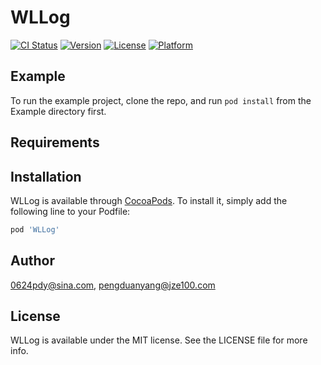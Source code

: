 # WLLog

[![CI Status](https://img.shields.io/travis/0624pdy@sina.com/WLLog.svg?style=flat)](https://travis-ci.org/0624pdy@sina.com/WLLog)
[![Version](https://img.shields.io/cocoapods/v/WLLog.svg?style=flat)](https://cocoapods.org/pods/WLLog)
[![License](https://img.shields.io/cocoapods/l/WLLog.svg?style=flat)](https://cocoapods.org/pods/WLLog)
[![Platform](https://img.shields.io/cocoapods/p/WLLog.svg?style=flat)](https://cocoapods.org/pods/WLLog)

## Example

To run the example project, clone the repo, and run `pod install` from the Example directory first.

## Requirements

## Installation

WLLog is available through [CocoaPods](https://cocoapods.org). To install
it, simply add the following line to your Podfile:

```ruby
pod 'WLLog'
```

## Author

0624pdy@sina.com, pengduanyang@jze100.com

## License

WLLog is available under the MIT license. See the LICENSE file for more info.
